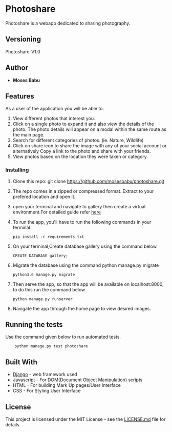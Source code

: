 # Photoshare


  Photoshare is a webapp dedicated to sharing photography.

## Versioning

 Photoshare-V1.0 

## Author

* **Moses Babu**

## Features


As a user of the application you will be able to:


1. View different photos that interest you.
2. Click on a single photo to expand it and also view the details of the photo. The photo details will appear      on a modal within the same route as the main page.
3. Search for different categories of photos. (ie. Nature, Wildlife)
4. Click on share icon to share the image with any of your social account or alternatively Copy a link to the       photo and share with your friends.
5. View photos based on the location they were taken or category.


### Installing

1. Clone this repo: git clone https://github.com/mosesbabu/photoshare.git
2. The repo comes in a zipped or compressed format. Extract to your prefered location and open it.
3. open your terminal and navigate to gallery then create a virtual environment.For detailed guide refer  [here](https://packaging.python.org/guides/installing-using-pip-and-virtualenv/)
3. To run the app, you'll have to run the following commands in your terminal
    
    
       pip install -r requirements.txt
4. On your terminal,Create database gallery using the command below.


       CREATE DATABASE gallery;
5. Migrate the database using the command python manage.py migrate


       python3.6 manage.py migrate
6. Then serve the app, so that the app will be available on localhost:8000, to do this run the command below


       python manage.py runserver
7. Navigate the app through the home page to view desired images.

## Running the tests

Use the command given below to run automated tests.


        python manage.py test photoshare




## Built With

* [Django](https://www.djangoproject.com/) - web framework used
* Javascript - For DOM(Document Object Manipulation) scripts
* HTML - For building Mark Up pages/User Interface
* CSS - For Styling User Interface


## License

This project is licensed under the MIT License - see the [LICENSE.md](LICENSE.md) file for details




